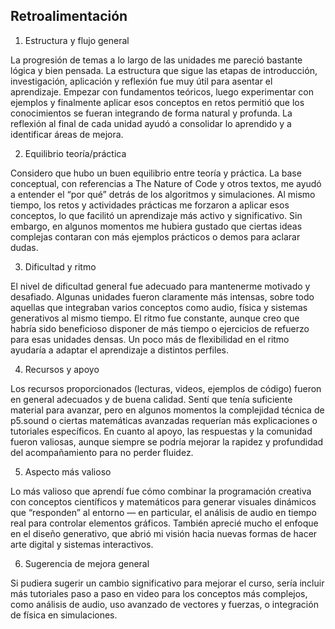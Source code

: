 ## Retroalimentación

1. Estructura y flujo general

La progresión de temas a lo largo de las unidades me pareció bastante lógica y bien pensada. La estructura que sigue las etapas de introducción, investigación, aplicación y reflexión fue muy útil para asentar el aprendizaje. Empezar con fundamentos teóricos, luego experimentar con ejemplos y finalmente aplicar esos conceptos en retos permitió que los conocimientos se fueran integrando de forma natural y profunda. La reflexión al final de cada unidad ayudó a consolidar lo aprendido y a identificar áreas de mejora.

2. Equilibrio teoría/práctica

Considero que hubo un buen equilibrio entre teoría y práctica. La base conceptual, con referencias a The Nature of Code y otros textos, me ayudó a entender el “por qué” detrás de los algoritmos y simulaciones. Al mismo tiempo, los retos y actividades prácticas me forzaron a aplicar esos conceptos, lo que facilitó un aprendizaje más activo y significativo. Sin embargo, en algunos momentos me hubiera gustado que ciertas ideas complejas contaran con más ejemplos prácticos o demos para aclarar dudas.

3. Dificultad y ritmo

El nivel de dificultad general fue adecuado para mantenerme motivado y desafiado. Algunas unidades fueron claramente más intensas, sobre todo aquellas que integraban varios conceptos como audio, física y sistemas generativos al mismo tiempo. El ritmo fue constante, aunque creo que habría sido beneficioso disponer de más tiempo o ejercicios de refuerzo para esas unidades densas. Un poco más de flexibilidad en el ritmo ayudaría a adaptar el aprendizaje a distintos perfiles.

4. Recursos y apoyo

Los recursos proporcionados (lecturas, videos, ejemplos de código) fueron en general adecuados y de buena calidad. Sentí que tenía suficiente material para avanzar, pero en algunos momentos la complejidad técnica de p5.sound o ciertas matemáticas avanzadas requerían más explicaciones o tutoriales específicos. En cuanto al apoyo, las respuestas y la comunidad fueron valiosas, aunque siempre se podría mejorar la rapidez y profundidad del acompañamiento para no perder fluidez.

5. Aspecto más valioso

Lo más valioso que aprendí fue cómo combinar la programación creativa con conceptos científicos y matemáticos para generar visuales dinámicos que “responden” al entorno — en particular, el análisis de audio en tiempo real para controlar elementos gráficos. También aprecié mucho el enfoque en el diseño generativo, que abrió mi visión hacia nuevas formas de hacer arte digital y sistemas interactivos.

6. Sugerencia de mejora general

Si pudiera sugerir un cambio significativo para mejorar el curso, sería incluir más tutoriales paso a paso en video para los conceptos más complejos, como análisis de audio, uso avanzado de vectores y fuerzas, o integración de física en simulaciones. 
